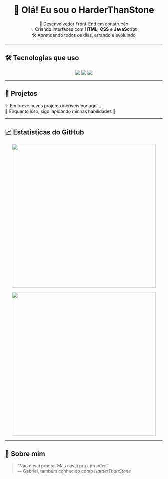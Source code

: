 <h1 align="center">👋 Olá! Eu sou o HarderThanStone</h1>

<p align="center">
  🚀 Desenvolvedor Front-End em construção <br>
  💡 Criando interfaces com <strong>HTML</strong>, <strong>CSS</strong> e <strong>JavaScript</strong> <br>
  🛠️ Aprendendo todos os dias, errando e evoluindo
</p>

---

## 🛠️ Tecnologias que uso

<p align="center">
  <img src="https://img.shields.io/badge/HTML5-E34F26?style=for-the-badge&logo=html5&logoColor=white"/>
  <img src="https://img.shields.io/badge/CSS3-1572B6?style=for-the-badge&logo=css3&logoColor=white"/>
  <img src="https://img.shields.io/badge/JavaScript-F7DF1E?style=for-the-badge&logo=javascript&logoColor=black"/>
</p>

---

## 📁 Projetos

✨ Em breve novos projetos incríveis por aqui...  
🔧 Enquanto isso, sigo lapidando minhas habilidades 💎

---

## 📈 Estatísticas do GitHub

<p align="center">
  <img src="https://github-readme-stats.vercel.app/api?username=HarderThanStone&show_icons=true&theme=github_dark&hide_border=true&include_all_commits=true&count_private=true" width="460px"/>
</p>

<p align="center">
  <img src="https://github-readme-stats.vercel.app/api/top-langs/?username=HarderThanStone&layout=compact&theme=github_dark&hide_border=true" width="460px"/>
</p>

---

## 🧠 Sobre mim

> “Não nasci pronto. Mas nasci pra aprender.”  
> — Gabriel, também conhecido como *HarderThanStone*
